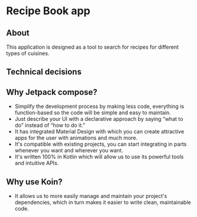 # Recipe Book app

## About

This application is designed as a tool to search for recipes for different types of cuisines.

## Technical decisions

## Why Jetpack compose?

- Simplify the development process by making less code, everything is function-based so the code will be simple and easy to maintain.
- Just describe your UI with a declarative approach by saying “what to do” instead of “how to do it.”
- It has integrated Material Design with which you can create attractive apps for the user with animations and much more.
- It's compatible with existing projects, you can start integrating in parts whenever you want and wherever you want.
- It's written 100% in Kotlin which will allow us to use its powerful tools and intuitive APIs.

## Why use Koin?

- It allows us to more easily manage and maintain your project's dependencies, which in turn makes it easier to write clean, maintainable code.


